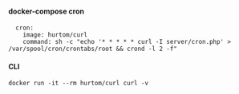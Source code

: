 #### docker-compose cron

```
  cron:
    image: hurtom/curl
    command: sh -c "echo '* * * * * curl -I server/cron.php' > /var/spool/cron/crontabs/root && crond -l 2 -f"
```

#### CLI
```
docker run -it --rm hurtom/curl curl -v
```
